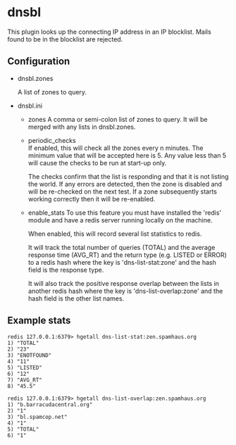 dnsbl
=====

This plugin looks up the connecting IP address in an IP blocklist. Mails
found to be in the blocklist are rejected.

Configuration
-------------

* dnsbl.zones

  A list of zones to query.

* dnsbl.ini

    * zones 
      A comma or semi-colon list of zones to query.  It will be merged with
      any lists in dnsbl.zones.


    * periodic_checks  
      If enabled, this will check all the zones every n minutes.
      The minimum value that will be accepted here is 5.  Any value less
      than 5 will cause the checks to be run at start-up only.

      The checks confirm that the list is responding and that it is not
      listing the world.  If any errors are detected, then the zone is 
      disabled and will be re-checked on the next test.  If a zone 
      subsequently starts working correctly then it will be re-enabled.

    * enable_stats
      To use this feature you must have installed the 'redis' module and
      have a redis server running locally on the machine.

      When enabled, this will record several list statistics to redis.

      It will track the total number of queries (TOTAL) and the average
      response time (AVG_RT) and the return type (e.g. LISTED or ERROR) 
      to a redis hash where the key is 'dns-list-stat:zone' and the hash 
      field is the response type.

      It will also track the positive response overlap between the lists
      in another redis hash where the key is 'dns-list-overlap:zone' and
      the hash field is the other list names.
     

Example stats
-------------

    redis 127.0.0.1:6379> hgetall dns-list-stat:zen.spamhaus.org
    1) "TOTAL"
    2) "23"
    3) "ENOTFOUND"
    4) "11"
    5) "LISTED"
    6) "12"
    7) "AVG_RT"
    8) "45.5"

    redis 127.0.0.1:6379> hgetall dns-list-overlap:zen.spamhaus.org
    1) "b.barracudacentral.org"
    2) "1"
    3) "bl.spamcop.net"
    4) "1"
    5) "TOTAL"
    6) "1"

